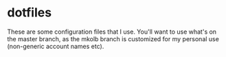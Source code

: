 dotfiles
========

These are some configuration files that I use.  You'll want to use
what's on the master branch, as the mkolb branch is customized for my
personal use (non-generic account names etc).